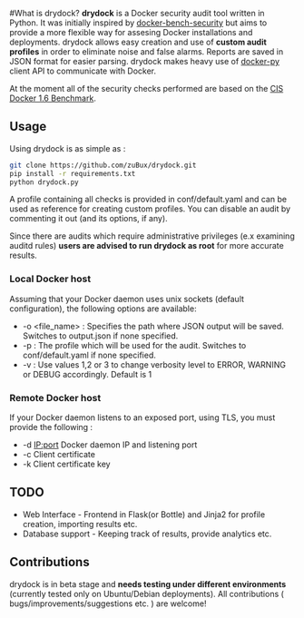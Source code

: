 #What is drydock?
**drydock** is a Docker security audit tool written in Python. It was initially inspired by [docker-bench-security](https://github.com/docker/docker-bench-security) but aims to provide a more flexible way for assesing Docker installations and deployments. drydock allows easy creation and use of **custom audit profiles** in order to eliminate noise and false alarms. Reports are saved in JSON format for easier parsing. drydock makes heavy use of [docker-py](https://github.com/docker/docker-py) client API to communicate with Docker.

At the moment all of the security checks performed are based on the [CIS Docker 1.6 Benchmark](https://benchmarks.cisecurity.org/tools2/docker/CIS_Docker_1.6_Benchmark_v1.0.0.pdf). 

## Usage
Using drydock is as simple as :

```sh
git clone https://github.com/zuBux/drydock.git
pip install -r requirements.txt
python drydock.py
```
A profile containing all checks is provided in conf/default.yaml and can be used as reference for creating custom profiles. You can disable an audit by commenting it out (and its options, if any).

Since there are audits which require administrative privileges (e.x examining auditd rules) **users are advised to run drydock as root** for more accurate results.

### Local Docker host
Assuming that your Docker daemon uses unix sockets (default configuration), the following options are available:

* -o <file_name> : Specifies the path where JSON output will be saved. Switches to output.json if none specified.
* -p <profile> : The profile which will be used for the audit. Switches to conf/default.yaml if none specified.
* -v <verbosity> : Use values 1,2 or 3 to change verbosity level to ERROR, WARNING or DEBUG accordingly. Default is 1

### Remote Docker host
If your Docker daemon listens to an exposed port, using TLS, you must provide the following :

* -d <IP:port> Docker daemon IP and listening port
* -c <path> Client certificate
* -k <path> Client certificate key

## TODO
- Web Interface - Frontend in Flask(or Bottle) and Jinja2 for profile creation, importing results etc.
- Database support - Keeping track of results, provide analytics etc.

## Contributions
drydock is in beta stage and **needs testing under different environments** (currently tested only on Ubuntu/Debian deployments). All contributions ( bugs/improvements/suggestions etc. ) are welcome!
